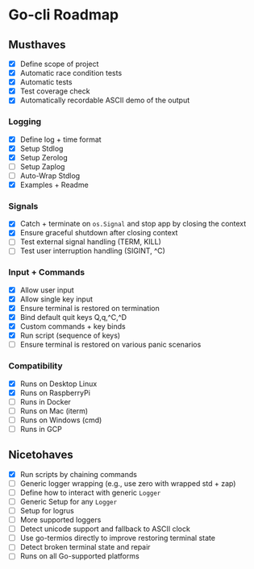 # Go-cli Roadmap

## Musthaves
* [x] Define scope of project
* [x] Automatic race condition tests
* [x] Automatic tests
* [x] Test coverage check
* [x] Automatically recordable ASCII demo of the output

### Logging
* [x] Define log + time format
* [x] Setup Stdlog
* [x] Setup Zerolog
* [ ] Setup Zaplog
* [ ] Auto-Wrap Stdlog
* [x] Examples + Readme

### Signals 
* [x] Catch + terminate on `os.Signal` and stop app by closing the context
* [x] Ensure graceful shutdown after closing context
* [ ] Test external signal handling (TERM, KILL)
* [ ] Test user interruption handling (SIGINT, ^C)

### Input + Commands
* [x] Allow user input
* [x] Allow single key input
* [x] Ensure terminal is restored on termination
* [x] Bind default quit keys Q,q,^C,^D
* [x] Custom commands + key binds
* [x] Run script (sequence of keys)
* [ ] Ensure terminal is restored on various panic scenarios

### Compatibility
* [x] Runs on Desktop Linux
* [x] Runs on RaspberryPi
* [ ] Runs in Docker
* [ ] Runs on Mac (iterm)
* [ ] Runs on Windows (cmd)
* [ ] Runs in GCP

## Nicetohaves
* [x] Run scripts by chaining commands
* [ ] Generic logger wrapping (e.g., use zero with wrapped std + zap)
* [ ] Define how to interact with generic `Logger` 
* [ ] Generic Setup for any `Logger`
* [ ] Setup for logrus
* [ ] More supported loggers
* [ ] Detect unicode support and fallback to ASCII clock
* [ ] Use go-termios directly to improve restoring terminal state
* [ ] Detect broken terminal state and repair
* [ ] Runs on all Go-supported platforms
